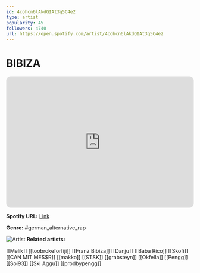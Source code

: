 ```yaml
---
id: 4cohcn6lAkdQIAt3q5C4e2
type: artist
popularity: 45
followers: 4740
url: https://open.spotify.com/artist/4cohcn6lAkdQIAt3q5C4e2
---
```

# BIBIZA

<iframe style="border-radius:12px" src="https://open.spotify.com/embed/artist/4cohcn6lAkdQIAt3q5C4e2" width="100%" height="352" frameBorder="0" allowfullscreen="" allow="autoplay; clipboard-write; encrypted-media; fullscreen; picture-in-picture" loading="lazy"></iframe>

**Spotify URL:** [Link](https://open.spotify.com/artist/4cohcn6lAkdQIAt3q5C4e2)

**Genre:**  #german_alternative_rap

![Artist](https://i.scdn.co/image/ab6761610000e5eb5aaca01ca749dd38054388a3)
**Related artists:**

[[Melik]]
[[toobrokeforfiji]]
[[Franz Bibiza]]
[[Danju]]
[[Baba Rico]]
[[Skofi]]
[[CAN MIT ME$$R]]
[[makko]]
[[STSK]]
[[grabsteyn]]
[[Okfella]]
[[Pengg]]
[[Sol93]]
[[Ski Aggu]]
[[prodbypengg]]
